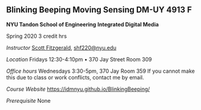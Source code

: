 ## Blinking Beeping Moving Sensing DM-UY 4913 F

**NYU Tandon School of Engineering**
**Integrated Digital Media**

Spring 2020 
3 credit hrs

_Instructor_  [Scott Fitzgerald](http://ennuigo.com), shf220@nyu.edu 

_Location_ Fridays 12:30-4:10pm • 370 Jay Street Room 309

_Office hours_  Wednesdays 3:30-5pm, 370 Jay Room 359
If you cannot make this due to class or work conflicts, contact me by email. 

_Course Website_ https://idmnyu.github.io/BlinkingBeeping/

_Prerequisite_ None

